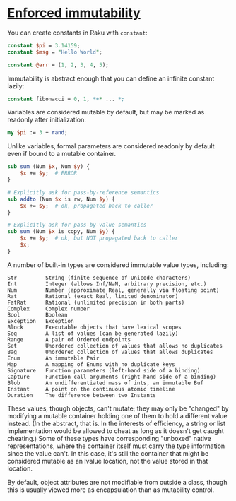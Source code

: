 [1]: https://rosettacode.org/wiki/Enforced_immutability

# [Enforced immutability][1]


You can create constants in Raku with `constant`:

```perl
constant $pi = 3.14159;
constant $msg = "Hello World";

constant @arr = (1, 2, 3, 4, 5);
```


Immutability is abstract enough that you can define an infinite constant lazily:

```perl
constant fibonacci = 0, 1, *+* ... *;
```


Variables are considered mutable by default, but may be marked as readonly after initialization:

```perl
my $pi := 3 + rand;
```


Unlike variables, formal parameters are considered readonly by default even if bound to a mutable container.

```perl
sub sum (Num $x, Num $y) {
	$x += $y;  # ERROR
}

# Explicitly ask for pass-by-reference semantics
sub addto (Num $x is rw, Num $y) {
    $x += $y;  # ok, propagated back to caller
}

# Explicitly ask for pass-by-value semantics
sub sum (Num $x is copy, Num $y) {
    $x += $y;  # ok, but NOT propagated back to caller
    $x;
}
```


A number of built-in types are considered immutable value types, including:


```
Str         String (finite sequence of Unicode characters)
Int         Integer (allows Inf/NaN, arbitrary precision, etc.)
Num         Number (approximate Real, generally via floating point)
Rat         Rational (exact Real, limited denominator)
FatRat      Rational (unlimited precision in both parts)
Complex     Complex number
Bool        Boolean
Exception   Exception
Block       Executable objects that have lexical scopes
Seq         A list of values (can be generated lazily)
Range       A pair of Ordered endpoints
Set         Unordered collection of values that allows no duplicates
Bag         Unordered collection of values that allows duplicates
Enum        An immutable Pair
Map         A mapping of Enums with no duplicate keys
Signature   Function parameters (left-hand side of a binding)
Capture     Function call arguments (right-hand side of a binding)
Blob        An undifferentiated mass of ints, an immutable Buf
Instant     A point on the continuous atomic timeline
Duration    The difference between two Instants
```


These values, though objects, can't mutate; they may only be "changed" by modifying a mutable container holding one of them to hold a different value instead.  (In the abstract, that is.  In the interests of efficiency, a string or list implementation would be allowed to cheat as long as it doesn't get caught cheating.) Some of these types have corresponding "unboxed" native representations, where the container itself must carry the type information since the value can't.  In this case, it's still the container that might be
considered mutable as an lvalue location, not the value stored in that location.



By default, object attributes are not modifiable from outside a class, though this is usually viewed more as encapsulation than as mutability control.
